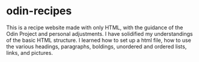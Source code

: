 # odin-recipes
This is a recipe website made with only HTML, with the guidance of the Odin Project and personal adjustments.
I have solidified my understandings of the basic HTML structure. I learned how to set up a html file, how to use the various headings, paragraphs, boldings, unordered and ordered lists, links, and pictures. 